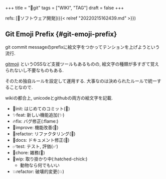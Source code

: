 +++
title = "📝git"
tags = ["WIKI", "TAG"]
draft = false
+++

refs: [📂ソフトウェア開発]({{< relref "20220215162439.md" >}})


## Git Emoji Prefix {#git-emoji-prefix}

git commit messageのprefixに絵文字をつかってテンションを上げようという流行.

[gitmoji](https://gitmoji.dev/) というOSSなど支援ツールもあるものの,
絵文字の種類が多すぎて覚えられないし不要なものもある.

そのため独自ルールを設定して運用する.
大事なのは決められたルールで統一することなので.

wikiの都合上, unicodeとgithubの両方の絵文字を記載.

-   🎉init: はじめてのコミット(:tada:)
-   ✨feat: 新しい機能追加(:sparkles:)
-   🔥fix: バグ修正(:flame:)
-   💪improve: 機能改善(:muscle:)
-   🎨refactor: リファクタリング(:art:)
-   📝docs: ドキュメント修正(:pencil:)
-   ✅test: テスト, 評価(:white_check_mark:)
-   🔨chore: 雑務(:hammer:)
-   🐥wip: 取り掛かり中(:hatched-chick:)
    -   動物なら何でもいい
-   💥refactor: 破壊的変更(:boom:)
